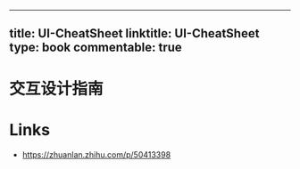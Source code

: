 
---
title: UI-CheatSheet
linktitle: UI-CheatSheet
type: book
commentable: true
---

# 交互设计指南

# Links

- https://zhuanlan.zhihu.com/p/50413398

    